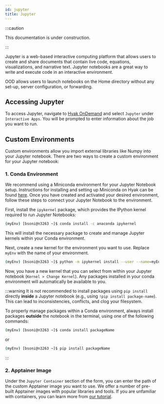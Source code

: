 ```yaml
---
id: jupyter
title: Jupyter
---
```


:::caution

This documentation is under construction.

:::

Jupyter is a web-based interactive computing platform that allows users to create and share documents that contain live code, equations, visualizations, and narrative text. Jupyter notebooks are a great way to write and execute code in an interactive environment.

OOD allows users to launch notebooks on the Home directory without any set-up, server configuration, or forwarding. 

## Accessing Jupyter

To access Jupyter, navigate to [Hyak OnDemand](https://ondemand.hyak.uw.edu/) and select `Jupyter` under `Interactive Apps`. You will be prompted to enter information about the job you want to run. 

## Custom Environments

Custom environments allow you import external libraries like Numpy into your Jupyter notebook. There are two ways to create a custom environment for your Jupyter notebook:

### 1. Conda Environment

We recommend using a Miniconda environment for your Jupyter Notebook setup. Instructions for installing and setting up Miniconda on Hyak can be found [here](https://hyak.uw.edu/docs/tools/python#miniconda3). Once you have created and activated your desired environment, follow these steps to connect your Jupyter Notebook to the environment.


First, install the `ipykernel` package, which provides the IPython kernel required to run Jupyter Notebooks:
```bash
(myEnv) [bsoni@n3263 ~]$ conda install -c anaconda ipykernel
```
This will install the necessary package to create and manage Jupyter kernels within your Conda environment.



Next, create a new kernel for the environment you want to use. Replace `myEnv` with the name of your environment.
```bash
(myEnv) [bsoni@n3263 ~]$ python -m ipykernel install --user --name=myEnv --display-name "Python (myEnv)"
```
Now, you have a new kernel that you can select from within your Jupyter notebook (`Kernel > Change Kernel`). Any packages installed in your conda environment will automatically be available to you.

:::warning
It is not recommended to install packages using `pip install` directly **inside** a Jupyter notebook (e.g., using `!pip install package-name`). This can lead to inconsistencies, conflicts, and clog your filesystem. 


To properly manage packages within a Conda environment, always install packages **outside** the notebook in the terminal, using one of the following commands:
```bash
(myEnv) [bsoni@n3263 ~]$ conda install packageName
```
or 
```bash
(myEnv) [bsoni@n3263 ~]$ pip install packageName
```
:::


### 2. Apptainer Image
Under the `Jupyter Container` section of the form, you can enter the path of the custom Apptainer image you want to use. We offer a number of pre-built Apptainer images with popular libraries and tools. If you are unfamiliar with containers, you can learn more from [our tutorial](https://hyak.uw.edu/docs/hyak101/containers/syllabus/).